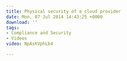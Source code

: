 ```yaml
---
title: Physical security of a cloud provider
date: Mon, 07 Jul 2014 14:43:25 +0000
download: ''
tags:
- Compliance and Security
- Videos
video: NpAsKVphLb4

---
```

